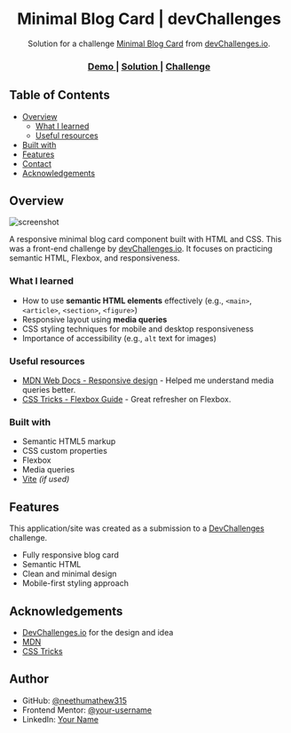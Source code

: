 <h1 align="center">Minimal Blog Card | devChallenges</h1>

<div align="center">
   Solution for a challenge <a href="https://devchallenges.io/challenge/minimal-blog-card" target="_blank">Minimal Blog Card</a> from <a href="http://devchallenges.io" target="_blank">devChallenges.io</a>.
</div>

<div align="center">
  <h3>
    <a href="https://minimal-blog-card-umber.vercel.app/">
      Demo
    </a>
    <span> | </span>
    <a href="https://github.com/neethumathew315/MINIMAL-BLOG-CARD">
      Solution
    </a>
    <span> | </span>
    <a href="https://devchallenges.io/challenge/minimal-blog-card">
      Challenge
    </a>
  </h3>
</div>

## Table of Contents

- [Overview](#overview)
  - [What I learned](#what-i-learned)
  - [Useful resources](#useful-resources)
- [Built with](#built-with)
- [Features](#features)
- [Contact](#contact)
- [Acknowledgements](#acknowledgements)

## Overview

![screenshot](https://user-images.githubusercontent.com/16707738/92399059-5716eb00-f132-11ea-8b14-bcacdc8ec97b.png)

A responsive minimal blog card component built with HTML and CSS. This was a front-end challenge by [devChallenges.io](https://devchallenges.io). It focuses on practicing semantic HTML, Flexbox, and responsiveness.

### What I learned

- How to use **semantic HTML elements** effectively (e.g., `<main>`, `<article>`, `<section>`, `<figure>`)
- Responsive layout using **media queries**
- CSS styling techniques for mobile and desktop responsiveness
- Importance of accessibility (e.g., `alt` text for images)

### Useful resources

- [MDN Web Docs - Responsive design](https://developer.mozilla.org/en-US/docs/Learn/CSS/CSS_layout/Responsive_Design) - Helped me understand media queries better.
- [CSS Tricks - Flexbox Guide](https://css-tricks.com/snippets/css/a-guide-to-flexbox/) - Great refresher on Flexbox.

### Built with

- Semantic HTML5 markup
- CSS custom properties
- Flexbox
- Media queries
- [Vite](https://vitejs.dev/) *(if used)*

## Features

This application/site was created as a submission to a [DevChallenges](https://devchallenges.io/challenges-dashboard) challenge.

- Fully responsive blog card
- Semantic HTML
- Clean and minimal design
- Mobile-first styling approach

## Acknowledgements

- [DevChallenges.io](https://devchallenges.io/) for the design and idea
- [MDN](https://developer.mozilla.org/)
- [CSS Tricks](https://css-tricks.com/)

## Author

- GitHub: [@neethumathew315](https://github.com/neethumathew315)
- Frontend Mentor: [@your-username](https://www.frontendmentor.io/profile/your-username)
- LinkedIn: [Your Name](https://linkedin.com/in/your-profile)
